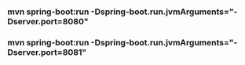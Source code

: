 ### mvn spring-boot:run -Dspring-boot.run.jvmArguments="-Dserver.port=8080"
### mvn spring-boot:run -Dspring-boot.run.jvmArguments="-Dserver.port=8081"
